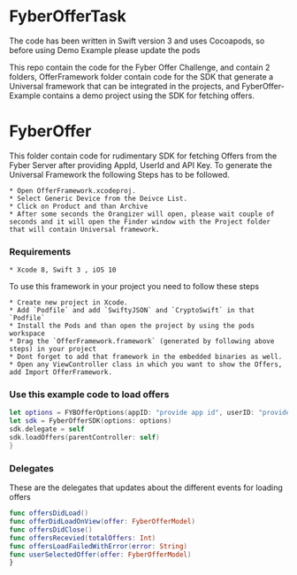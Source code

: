 # FyberOfferTask
The code has been written in Swift version 3 and uses Cocoapods, so before using Demo Example please update the pods

This repo contain the code for the Fyber Offer Challenge, and contain 2 folders, OfferFramework folder contain code for the SDK that generate a Universal framework that can be integrated in the projects, and FyberOffer-Example contains a demo project using the SDK for fetching offers.


# FyberOffer

This folder contain code for rudimentary SDK for fetching Offers from the Fyber Server after providing AppId, UserId and API Key. To generate the Universal Framework the following Steps has to be followed.


    * Open OfferFramework.xcodeproj.
    * Select Generic Device from the Deivce List.
    * Click on Product and than Archive
    * After some seconds the Orangizer will open, please wait couple of seconds and it will open the Finder window with the Project folder that will contain Universal framework.

### Requirements
    * Xcode 8, Swift 3 , iOS 10

To use this framework in your project you need to follow these steps

    * Create new project in Xcode.
    * Add `Podfile` and add `SwiftyJSON` and `CryptoSwift` in that `Podfile`
    * Install the Pods and than open the project by using the pods workspace
    * Drag the `OfferFramework.framework` (generated by following above steps) in your project
    * Dont forget to add that framework in the embedded binaries as well.
    * Open any ViewController class in which you want to show the Offers, add Import OfferFramework.


### Use this example code to load offers
```swift
let options = FYBOfferOptions(appID: "provide app id", userID: "provide user id", securityToken: "provide api key")
let sdk = FyberOfferSDK(options: options)
sdk.delegate = self
sdk.loadOffers(parentController: self)
}
```


### Delegates
These are the delegates that updates about the different events for loading offers
```swift
func offersDidLoad()
func offerDidLoadOnView(offer: FyberOfferModel)
func offersDidClose()
func offersRecevied(totalOffers: Int)
func offersLoadFailedWithError(error: String)
func userSelectedOffer(offer: FyberOfferModel)
}
```






